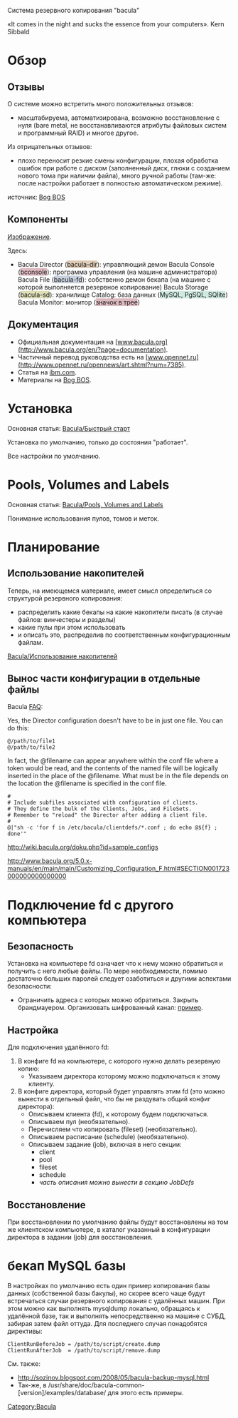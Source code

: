 Система резервного копирования "bacula"

«It comes in the night and sucks the essence from your computers». Kern
Sibbald

# Обзор

## Отзывы

О системе можно встретить много положительных отзывов:

  -
    масштабируема,
    автоматизирована,
    возможно восстановление с нуля (bare metal, не восстанавливаются
    атрибуты файловых систем и программный RAID)
    и многое другое.

Из отрицательных отзывов:

  -
    плохо переносит резкие смены конфигурации,
    плохая обработка ошибок при работе с диском (заполненный диск, глюки
    с созданием нового тома при наличии файла),
    много ручной работы (там-же: после настройки работает в полностью
    автоматическом режиме).

источник: [Bog BOS](http://bog.pp.ru/work/bacula.html)

## Компоненты

[Изображение](http://www.bacula.org/5.0.x-manuals/en/main/main/img7.png).

Здесь:

  -
    Bacula Director
    (<span style="background-color: rgb(222, 203, 182);">bacula-dir</span>):
    управляющий демон
    Bacula Console
    (<span style="background-color: rgb(221, 185, 192);">bconsole</span>):
    программа управления (на машине администратора)
    Bacula File
    (<span style="background-color: rgb(201, 210, 223);">bacula-fd</span>):
    собственно демон бекапа (на машине с которой выполняется резервное
    копирование)
    Bacula Storage
    (<span style="background-color: rgb(221, 222, 182);">bacula-sd</span>):
    хранилище
    Catalog: база данных
    (<span style="background-color: rgb(207, 233, 224);">MySQL, PgSQL,
    SQlite</span>)
    Bacula Monitor: монитор
    (<span style="background-color: rgb(221, 185, 192);">значок в
    трее</span>)

## Документация

  - Официальная документация на
    [www.bacula.org](http://www.bacula.org/en/?page=documentation).
  - Частичный перевод руководства есть на
    [www.opennet.ru](http://www.opennet.ru/opennews/art.shtml?num=7385).
  - Статья на
    [ibm.com](http://www.ibm.com/developerworks/ru/library/l-Backup_4/).
  - Материалы на [Bog BOS](http://bog.pp.ru/work/bacula.html).

# Установка

Основная статья: [Bacula/Быстрый старт](Bacula_Быстрый_старт "wikilink")

Установка по умолчанию, только до состояния "работает".

Все настройки по умолчанию.

# Pools, Volumes and Labels

Основная статья: [Bacula/Pools, Volumes and
Labels](Bacula_Pools,_Volumes_and_Labels "wikilink")

Понимание использования пулов, томов и меток.

# Планирование

## Использование накопителей

Теперь, на имеющемся материале, имеет смысл определиться со структурой
резервного копирования:

  - распределить какие бекапы на какие накопители писать (в случае
    файлов: винчестеры и разделы)
  - какие пулы при этом использовать
  - и описать это, распределив по соответственным конфигурационным
    файлам.

[Bacula/Использование
накопителей](Bacula_Использование_накопителей "wikilink")

## Вынос части конфигурации в отдельные файлы

Bacula
[FAQ](http://wiki.bacula.org/doku.php?id=faq#can_bacula-dirconf_include_others_files):

Yes, the Director configuration doesn't have to be in just one file. You
can do this:

    @/path/to/file1
    @/path/to/file2

In fact, the @filename can appear anywhere within the conf file where a
token would be read, and the contents of the named file will be
logically inserted in the place of the @filename. What must be in the
file depends on the location the @filename is specified in the conf
file.

    #
    # Include subfiles associated with configuration of clients.
    # They define the bulk of the Clients, Jobs, and FileSets.
    # Remember to "reload" the Director after adding a client file.
    #
    @|"sh -c 'for f in /etc/bacula/clientdefs/*.conf ; do echo @${f} ; done'"

<http://wiki.bacula.org/doku.php?id=sample_configs>

<http://www.bacula.org/5.0.x-manuals/en/main/main/Customizing_Configuration_F.html#SECTION001723000000000000000>

# Подключение fd с другого компьютера

## Безопасность

Установка на компьютере fd означает что к нему можно обратиться и
получить с него любые файлы. По мере необходимости, помимо
достаточно больших паролей следует озаботиться и другими
аспектами безопасности:

  -
    Ограничить адреса с которых можно обратиться.
    Закрыть брандмауером.
    Организовать шифрованный канал:
    [пример](http://www.bog.pp.ru/work/bacula.html#TLSexample).

## Настройка

Для подключения удалённого fd:

1.  В конфиге fd на компьютере, с которого нужно делать резервную копию:
      - Указываем директора которому можно подключаться к этому клиенту.
2.  В конфиге директора, который будет управлять этим fd (это можно
    вынести в отдельный файл, что бы не раздувать общий конфиг
    директора):
      - Описываем клиента (fd), к которому будем подключаться.
      - Описываем пул (необязательно).
      - Перечисляем что копировать (fileset) (необязательно).
      - Описываем расписание (schedule) (необязательно).
      - Описываем задание (job), включая в него секции:
          - client
          - pool
          - fileset
          - schedule
          - *часть описания можно вынести в секцию JobDefs*

## Восстановление

При восстановлении по умолчанию файлы будут восстановлены на том же
клиентском компьютере, в каталог указанный в конфигурации директора
в задании (job) для восстановления.

# бекап MySQL базы

В настройках по умолчанию есть один пример копирования базы данных
(собственной базы бакулы), но скорее всего чаще будут встречаться
случаи резервного копирования с удалённых машин. При этом можно как
выполнять mysqldump локально, обращаясь к удалённой базе, так и
выполнять непосредственно на машине с СУБД, забирая затем файл
оттуда. Для последнего случая понадобятся директивы:

    ClientRunBeforeJob = /path/to/script/create.dump
    ClientRunAfterJob  = /path/to/script/remove.dump

См. также:

  - <http://sozinov.blogspot.com/2008/05/bacula-backup-mysql.html>
  - Так-же, в
    /usr/share/doc/bacula-common-\[version\]/examples/database/ для
    этого есть примеры.

[Category:Bacula](Category:Bacula "wikilink")